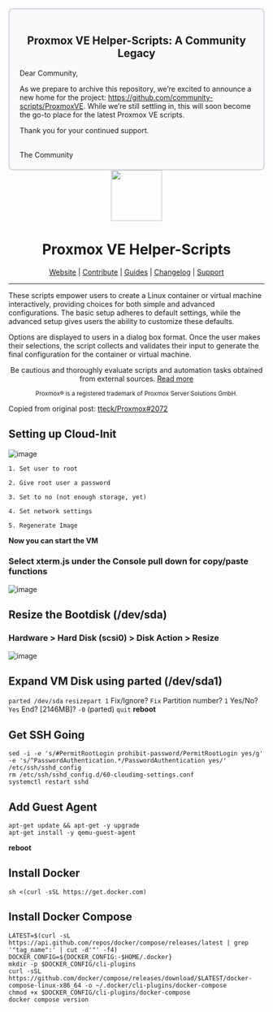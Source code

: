 <div style="border: 2px solid #d1d5db; padding: 20px; border-radius: 8px; background-color: #f9fafb;"> <h2 align="center">Proxmox VE Helper-Scripts: A Community Legacy</h2> <p>Dear Community,</p> <p>As we prepare to archive this repository, we’re excited to announce a new home for the project: <a href="https://github.com/community-scripts/ProxmoxVE">https://github.com/community-scripts/ProxmoxVE</a>. While we’re still settling in, this will soon become the go-to place for the latest Proxmox VE scripts.</p> <p>Thank you for your continued support.</p> <br>The Community </div>
<div align="center">
  <a href="#">
    <img src="https://raw.githubusercontent.com/tteck/Proxmox/main/misc/images/logo.png" height="100px" />
 </a>
</div>
<h1 align="center">Proxmox VE Helper-Scripts</h1>

<p align="center">
  <a href="https://helper-scripts.com">Website</a> | 
  <a href="https://github.com/tteck/Proxmox/blob/main/.github/CONTRIBUTING.md">Contribute</a> |
  <a href="https://github.com/tteck/Proxmox/blob/main/USER_SUBMITTED_GUIDES.md">Guides</a> |
  <a href="https://github.com/tteck/Proxmox/blob/main/CHANGELOG.md">Changelog</a> |
  <a href="https://ko-fi.com/D1D7EP4GF">Support</a>
</p>

---

These scripts empower users to create a Linux container or virtual machine interactively, providing choices for both simple and advanced configurations. The basic setup adheres to default settings, while the advanced setup gives users the ability to customize these defaults. 

Options are displayed to users in a dialog box format. Once the user makes their selections, the script collects and validates their input to generate the final configuration for the container or virtual machine.
<p align="center">
Be cautious and thoroughly evaluate scripts and automation tasks obtained from external sources. <a href="https://github.com/tteck/Proxmox/blob/main/CODE-AUDIT.md">Read more</a>
</p>
<sub><div align="center"> Proxmox® is a registered trademark of Proxmox Server Solutions GmbH. </div></sub>


Copied from original post: [tteck/Proxmox#2072](https://github.com/tteck/Proxmox/discussions/2072)
## Setting up Cloud-Init
![image](https://github.com/adelerhof/repository/blob/main/img/proxmox-cloud-init.png)

    1. Set user to root

    2. Give root user a password

    3. Set to no (not enough storage, yet)

    4. Set network settings

    5. Regenerate Image


**Now you can start the VM**
### Select xterm.js under the Console pull down for copy/paste functions

![image](https://github.com/adelerhof/repository/blob/main/img/proxmox-xterm.png)
## Resize the Bootdisk (/dev/sda)
### Hardware > Hard Disk (scsi0) > Disk Action > Resize

![image](https://github.com/adelerhof/repository/blob/main/img/proxmox-disk-resize.png)
## Expand VM Disk using parted (/dev/sda1)

`parted /dev/sda` `resizepart 1` Fix/Ignore? `Fix` Partition number? `1` Yes/No? `Yes` End? [2146MB]? `-0` (parted) `quit` **reboot**
## Get SSH Going

```
sed -i -e 's/#PermitRootLogin prohibit-password/PermitRootLogin yes/g' -e 's/^PasswordAuthentication.*/PasswordAuthentication yes/' /etc/ssh/sshd_config
rm /etc/ssh/sshd_config.d/60-cloudimg-settings.conf
systemctl restart sshd
```

## Add Guest Agent

```
apt-get update && apt-get -y upgrade
apt-get install -y qemu-guest-agent
```

**reboot**
## Install Docker

```
sh <(curl -sSL https://get.docker.com)
```

## Install Docker Compose

```
LATEST=$(curl -sL https://api.github.com/repos/docker/compose/releases/latest | grep '"tag_name":' | cut -d'"' -f4)
DOCKER_CONFIG=${DOCKER_CONFIG:-$HOME/.docker}
mkdir -p $DOCKER_CONFIG/cli-plugins
curl -sSL https://github.com/docker/compose/releases/download/$LATEST/docker-compose-linux-x86_64 -o ~/.docker/cli-plugins/docker-compose
chmod +x $DOCKER_CONFIG/cli-plugins/docker-compose
docker compose version
```

